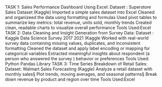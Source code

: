 TASK 1:
Sales Performance Dashboard Using Excel:
 Dataset : Superstore Sales Dataset (Kaggle}
 Imported a simple sales dataset into Excel
 Cleaned and organizeed the data using formatting and formulas
 Used pivot tables to summarize key metrics: total revenue, units sold, monthly trends
 Created clean, readable charts to visualize overall performance
 Tools Used:Excel
 TASK 2:
 Data Cleaning and Insight Generation from Survey Data:
 Dataset : Kaggle Data Science Survey 2017 2021 (Kaggle
 Worked with real-world survey data containing missing values, duplicates, and inconsistent formatting
 Cleaned the dataset and apply label encoding or mapping for categorical variables
 Extracted meaningful insights about respondent (a person who answered the survey ) behavior or preferences
Tools Used: Python Pandas Library
 TASK 3:
 Time Series Breakdown of Retail Sales:
 Dataset: Walmart Sales Forecasting (Kaggle) 
 Analyze a retail dataset with monthly sales§
 Plot trends, moving averages, and seasonal patterns§
 Break down revenue by product and region over time
 Tools Used:Excel
